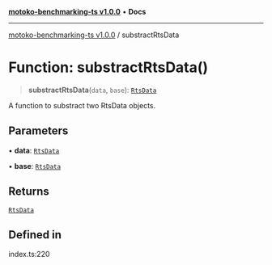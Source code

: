 [**motoko-benchmarking-ts v1.0.0**](../README.md) • **Docs**

***

[motoko-benchmarking-ts v1.0.0](../README.md) / substractRtsData

# Function: substractRtsData()

> **substractRtsData**(`data`, `base`): [`RtsData`](../type-aliases/RtsData.md)

A function to substract two RtsData objects.

## Parameters

• **data**: [`RtsData`](../type-aliases/RtsData.md)

• **base**: [`RtsData`](../type-aliases/RtsData.md)

## Returns

[`RtsData`](../type-aliases/RtsData.md)

## Defined in

index.ts:220
